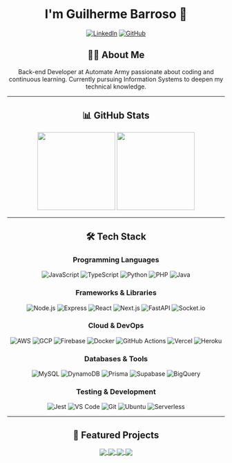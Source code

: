 <div align="center">

# I'm Guilherme Barroso 👋

[![LinkedIn](https://img.shields.io/badge/-Guilherme%20Barroso-0077B5?style=flat-square&logo=linkedin&logoColor=white)](https://www.linkedin.com/in/guilherme-barroso-931147175/)
[![GitHub](https://img.shields.io/badge/-GuilhermeBarroso--sys-181717?style=flat-square&logo=github&logoColor=white)](https://github.com/GuilhermeBarroso-sys)

## 👨‍💻 About Me

Back-end Developer at Automate Army passionate about coding and continuous learning. Currently pursuing Information Systems to deepen my technical knowledge.

---

## 📊 GitHub Stats

<img height="180em" src="https://github-readme-stats-alpha-umber-11.vercel.app/api?username=GuilhermeBarroso-sys&count_private=true&show_icons=true&theme=synthwave"/>
<img height="180em" src="https://github-readme-stats-alpha-umber-11.vercel.app/api/top-langs/?username=GuilhermeBarroso-sys&layout=compact&theme=radical"/>

---

<div align="center">


## 🛠️ Tech Stack

### Programming Languages
![JavaScript](https://img.shields.io/badge/-JavaScript-F7DF1E?style=flat-square&logo=javascript&logoColor=black)
![TypeScript](https://img.shields.io/badge/-TypeScript-3178C6?style=flat-square&logo=typescript&logoColor=white)
![Python](https://img.shields.io/badge/-Python-3776AB?style=flat-square&logo=python&logoColor=white)
![PHP](https://img.shields.io/badge/-PHP-777BB4?style=flat-square&logo=php&logoColor=white)
![Java](https://img.shields.io/badge/-Java-007396?style=flat-square&logo=java&logoColor=white)

### Frameworks & Libraries
![Node.js](https://img.shields.io/badge/-Node.js-339933?style=flat-square&logo=node.js&logoColor=white)
![Express](https://img.shields.io/badge/-Express-000000?style=flat-square&logo=express&logoColor=white)
![React](https://img.shields.io/badge/-React-61DAFB?style=flat-square&logo=react&logoColor=black)
![Next.js](https://img.shields.io/badge/-Next.js-000000?style=flat-square&logo=next.js&logoColor=white)
![FastAPI](https://img.shields.io/badge/-FastAPI-009688?style=flat-square&logo=fastapi&logoColor=white)
![Socket.io](https://img.shields.io/badge/-Socket.io-010101?style=flat-square&logo=socket.io&logoColor=white)

### Cloud & DevOps
![AWS](https://img.shields.io/badge/-AWS-232F3E?style=flat-square&logo=amazon-aws&logoColor=white)
![GCP](https://img.shields.io/badge/-GCP-4285F4?style=flat-square&logo=google-cloud&logoColor=white)
![Firebase](https://img.shields.io/badge/-Firebase-FFCA28?style=flat-square&logo=firebase&logoColor=black)
![Docker](https://img.shields.io/badge/-Docker-2496ED?style=flat-square&logo=docker&logoColor=white)
![GitHub Actions](https://img.shields.io/badge/-GitHub%20Actions-2088FF?style=flat-square&logo=github-actions&logoColor=white)
![Vercel](https://img.shields.io/badge/-Vercel-000000?style=flat-square&logo=vercel&logoColor=white)
![Heroku](https://img.shields.io/badge/-Heroku-430098?style=flat-square&logo=heroku&logoColor=white)

### Databases & Tools
![MySQL](https://img.shields.io/badge/-MySQL-4479A1?style=flat-square&logo=mysql&logoColor=white)
![DynamoDB](https://img.shields.io/badge/-DynamoDB-4053D6?style=flat-square&logo=amazon-dynamodb&logoColor=white)
![Prisma](https://img.shields.io/badge/-Prisma-2D3748?style=flat-square&logo=prisma&logoColor=white)
![Supabase](https://img.shields.io/badge/-Supabase-3ECF8E?style=flat-square&logo=supabase&logoColor=white)
![BigQuery](https://img.shields.io/badge/-BigQuery-4285F4?style=flat-square&logo=google-cloud&logoColor=white)

### Testing & Development
![Jest](https://img.shields.io/badge/-Jest-C21325?style=flat-square&logo=jest&logoColor=white)
![VS Code](https://img.shields.io/badge/-VS%20Code-007ACC?style=flat-square&logo=visual-studio-code&logoColor=white)
![Git](https://img.shields.io/badge/-Git-F05032?style=flat-square&logo=git&logoColor=white)
![Ubuntu](https://img.shields.io/badge/-Ubuntu-E95420?style=flat-square&logo=ubuntu&logoColor=white)
![Serverless](https://img.shields.io/badge/-Serverless-FD5750?style=flat-square&logo=serverless&logoColor=white)


</div>

---

## 🌟 Featured Projects

<a href="https://github.com/GuilhermeBarroso-sys/TMDB-Desafio-Front-end">
  <img align="center" src="https://github-readme-stats-alpha-umber-11.vercel.app/api/pin/?username=GuilhermeBarroso-sys&repo=TMDB-Desafio-Front-end&theme=radical" />
</a>
<a href="https://github.com/GuilhermeBarroso-sys/EFinances-FRONT">
  <img align="center" src="https://github-readme-stats-alpha-umber-11.vercel.app/api/pin/?username=GuilhermeBarroso-sys&repo=EFinances-FRONT&theme=radical" />
</a>

<a href="https://github.com/GuilhermeBarroso-sys/TMDB-Desafio-Back-end">
  <img align="center" src="https://github-readme-stats-alpha-umber-11.vercel.app/api/pin/?username=GuilhermeBarroso-sys&repo=TMDB-Desafio-Back-end&theme=radical" />
</a>
<a href="https://github.com/GuilhermeBarroso-sys/EFinances-Back">
  <img align="center" src="https://github-readme-stats-alpha-umber-11.vercel.app/api/pin/?username=GuilhermeBarroso-sys&repo=EFinances-Back&theme=radical" />
</a>

</div>
